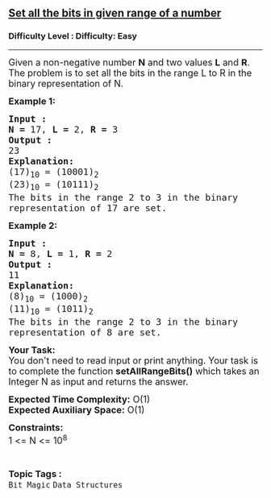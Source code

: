 <h2><a href="https://www.geeksforgeeks.org/problems/set-all-the-bits-in-given-range-of-a-number4538/1?page=1&category=Bit%20Magic&status=unsolved&sortBy=submissions">Set all the bits in given range of a number</a></h2><h3>Difficulty Level : Difficulty: Easy</h3><hr><div class="problems_problem_content__Xm_eO"><p><span style="font-size:18px">Given a non-negative number <strong>N</strong> and two values <strong>L</strong> and <strong>R</strong>. The problem is to set all the bits in the range L to R in the binary representation of N.</span></p>

<p><span style="font-size:18px"><strong>Example 1:</strong></span></p>

<pre><span style="font-size:18px"><strong>Input :</strong></span>
<span style="font-size:18px"><strong>N =</strong> 17, <strong>L =</strong> 2, <strong>R =</strong> 3 </span>
<span style="font-size:18px"><strong>Output :</strong></span>
<span style="font-size:18px">23</span>
<span style="font-size:18px"><strong>Explanation:</strong></span>
<span style="font-size:18px">(17)<sub>10</sub> = (10001)<sub>2</sub>
(23)<sub>10</sub> = (10111)<sub>2</sub>
The bits in the range 2 to 3 in the binary
representation of 17 are set.</span></pre>

<p><span style="font-size:18px"><strong>Example 2:</strong></span></p>

<pre><span style="font-size:18px"><strong>Input :</strong></span>
<span style="font-size:18px"><strong>N =</strong> 8, <strong>L =</strong> 1, <strong>R =</strong> 2 </span>
<span style="font-size:18px"><strong>Output :</strong></span>
<span style="font-size:18px">11</span>
<span style="font-size:18px"><strong>Explanation:</strong></span>
<span style="font-size:18px">(8)<sub>10</sub> = (1000)<sub>2</sub>
(11)<sub>10</sub> = (1011)<sub>2</sub>
The bits in the range 2 to 3 in the binary
representation of 8 are set.</span>
</pre>

<p><span style="font-size:18px"><strong>Your Task:</strong><br>
You don't need to read input or print anything. Your task is to complete the function <strong>setAllRangeBits()</strong> which takes an Integer N as input and returns the answer.</span></p>

<p><span style="font-size:18px"><strong>Expected Time Complexity:</strong> O(1)<br>
<strong>Expected Auxiliary Space:</strong> O(1)</span></p>

<p><span style="font-size:18px"><strong>Constraints:</strong></span><br>
<span style="font-size:18px">1 &lt;= N &lt;= 10<sup>8</sup></span></p>
</div><br><p><span style=font-size:18px><strong>Topic Tags : </strong><br><code>Bit Magic</code>&nbsp;<code>Data Structures</code>&nbsp;